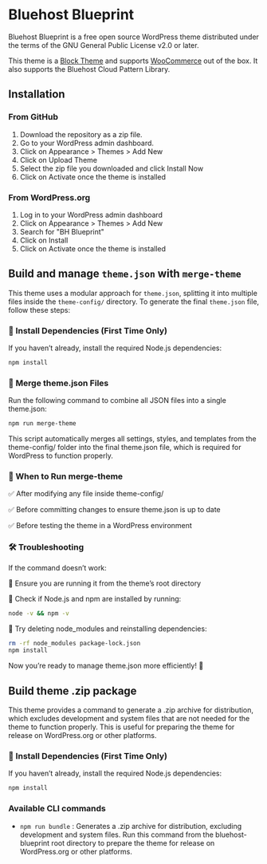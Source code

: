 # Bluehost Blueprint

Bluehost Blueprint is a free open source WordPress theme distributed under the terms of the GNU General Public License v2.0 or later.

This theme is a [Block Theme](https://developer.wordpress.org/themes/learn/understanding-block-themes/) and supports [WooCommerce](https://woocommerce.com/) out of the box. It also supports the Bluehost Cloud Pattern Library.

## Installation

### From GitHub

1. Download the repository as a zip file.
2. Go to your WordPress admin dashboard.
3. Click on Appearance > Themes > Add New
4. Click on Upload Theme
5. Select the zip file you downloaded and click Install Now
6. Click on Activate once the theme is installed

### From WordPress.org

1. Log in to your WordPress admin dashboard
2. Click on Appearance > Themes > Add New
3. Search for "BH Blueprint"
4. Click on Install
5. Click on Activate once the theme is installed

## Build and manage `theme.json` with `merge-theme`

This theme uses a modular approach for `theme.json`, splitting it into multiple files inside the `theme-config/` directory. To generate the final `theme.json` file, follow these steps:

### 🚀 Install Dependencies (First Time Only)
If you haven’t already, install the required Node.js dependencies:

```sh
npm install
```

### 🔄 Merge theme.json Files
Run the following command to combine all JSON files into a single theme.json:

```sh
npm run merge-theme
```

This script automatically merges all settings, styles, and templates from the theme-config/ folder into the final theme.json file, which is required for WordPress to function properly.

### 📌 When to Run merge-theme
✅ After modifying any file inside theme-config/

✅ Before committing changes to ensure theme.json is up to date

✅ Before testing the theme in a WordPress environment

### 🛠 Troubleshooting

If the command doesn’t work:

🔹 Ensure you are running it from the theme’s root directory

🔹 Check if Node.js and npm are installed by running:

```sh
node -v && npm -v
```

🔹 Try deleting node_modules and reinstalling dependencies:
```sh
rm -rf node_modules package-lock.json
npm install
```

Now you’re ready to manage theme.json more efficiently! 🚀

## Build theme .zip package

This theme provides a command to generate a .zip archive for distribution, which excludes development and system files that are not needed for the theme to function properly. This is useful for preparing the theme for release on WordPress.org or other platforms.

### 🚀 Install Dependencies (First Time Only)
If you haven’t already, install the required Node.js dependencies:

```sh
npm install
```

### Available CLI commands

- `npm run bundle` : Generates a .zip archive for distribution, excluding development and system files. Run this command from the bluehost-blueprint root directory to prepare the theme for release on WordPress.org or other platforms.

